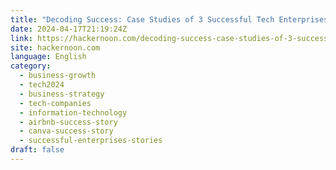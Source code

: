 ```yaml
---
title: "Decoding Success: Case Studies of 3 Successful Tech Enterprises"
date: 2024-04-17T21:19:24Z
link: https://hackernoon.com/decoding-success-case-studies-of-3-successful-tech-enterprises?source=rss&utm_medium=RSS&utm_source=news.12bit.vn
site: hackernoon.com
language: English
category:
  - business-growth
  - tech2024
  - business-strategy
  - tech-companies
  - information-technology
  - airbnb-success-story
  - canva-success-story
  - successful-enterprises-stories
draft: false
---
```

